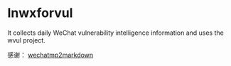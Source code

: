 # Inwxforvul

It collects daily WeChat vulnerability intelligence information and uses the wvul project.

感谢：
[wechatmp2markdown](https://github.com/fengxxc/wechatmp2markdown)
